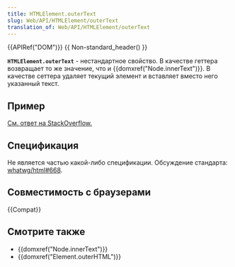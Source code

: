 ```yaml
---
title: HTMLElement.outerText
slug: Web/API/HTMLElement/outerText
translation_of: Web/API/HTMLElement/outerText
---
```


{{APIRef("DOM")}} {{ Non-standard_header() }}

**`HTMLElement.outerText`** - нестандартное свойство. В качестве геттера возвращает то же значение, что и {{domxref("Node.innerText")}}. В качестве сеттера удаляет текущий элемент и вставляет вместо него указанный текст.

## Пример

[См. ответ на StackOverflow.](http://stackoverflow.com/a/18481435)

## Спецификация

Не является частью какой-либо спецификации. Обсуждение стандарта: [whatwg/html#668](https://github.com/whatwg/html/issues/668).

## Совместимость с браузерами

{{Compat}}

## Смотрите также

- {{domxref("Node.innerText")}}
- {{domxref("Element.outerHTML")}}
